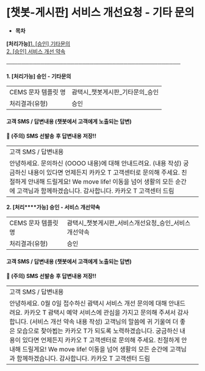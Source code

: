 # [챗봇-게시판] 서비스 개선요청 - 기타 문의

* **목차**

**[처리가능]**[1. [승인] 기타문의](#h_01JAA0ZH5RTGNB73SZKV8XTFAV)  
[2. [승인] 서비스 개선 약속](#01JWD6WP7AE3NJF8DCK23RHQKE)

****──────────────────────────────────────────────****

**1. [처리가능] 승인 - 기타문의**

|  |  |
| --- | --- |
| CEMS 문자 템플릿 명 | 괌택시\_챗봇게시판\_기타문의\_승인 |
| 처리결과(유형) | 승인 |

#### 

#### **고객 SMS / 답변내용 (챗봇에서 고객에게 노출되는 답변)**

****🚨 (주의) SMS 선발송**** ****후 답변내용 저장!!****

|  |  |
| --- | --- |
| 고객 SMS / 답변내용 | |
| 안녕하세요.  문의하신 (OOOO 내용)에 대해 안내드려요.  (내용 작성)  궁금하신 내용이 있다면 언제든지 카카오 T 고객센터로 문의해 주세요. 친절하게 안내해 드릴게요!  We move life!  이동을 넘어 생활의 모든 순간에 고객님과 함께하겠습니다. 감사합니다.  카카오 T 고객센터 드림 | |

**2. [처리****가능] 승인 - 서비스 개선약속**

|  |  |
| --- | --- |
| CEMS 문자 템플릿 명 | 괌택시\_챗봇게시판\_서비스개선요청\_승인\_서비스개선약속 |
| 처리결과(유형) | 승인 |

#### 

#### **고객 SMS / 답변내용 (챗봇에서 고객에게 노출되는 답변)**

****🚨 (주의) SMS 선발송**** ****후 답변내용 저장!!****

|  |  |
| --- | --- |
| 고객 SMS / 답변내용 | |
| 안녕하세요.  0월 0일 접수하신 괌택시 서비스 개선 문의에 대해 안내드려요.  카카오 T 괌택시 예약 서비스에 관심을 가지고 문의해 주셔서 감사합니다.  (서비스 개선 약속 내용 작성)  고객님의 말씀에 귀 기울여 더 좋은 모습으로 찾아뵙는 카카오 T가 되도록 노력하겠습니다.  궁금하신 내용이 있다면 언제든지 카카오 T 고객센터로 문의해 주세요. 친절하게 안내해 드릴게요!  We move life!  이동을 넘어 생활의 모든 순간에 고객님과 함께하겠습니다. 감사합니다.  카카오 T 고객센터 드림 | |